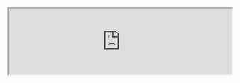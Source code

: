 
<iframe src="https://liaojunjun.github.io/nice/root/javascript/move_ball_demo.html" width="100%" height="150"></iframe>
